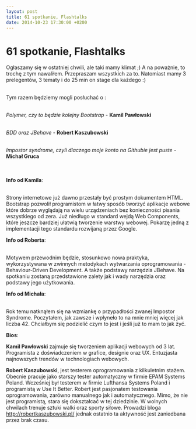 ```yaml
---
layout: post
title: 61 spotkanie, Flashtalks
date: 2014-10-23 17:30:00 +0200
---
```

# 61 spotkanie, Flashtalks

<p>Ogłaszamy się w ostatniej chwili, ale taki mamy klimat ;) A na poważnie, to trochę z tym nawaliłem. Przepraszam wszystkich za to. Natomiast mamy 3 prelegentów, 3 tematy i do 25 min on stage dla każdego :)</p> <p><br/>Tym razem będziemy mogli posłuchać o :</p> <p><br/><i>Polymer, czy to będzie kolejny Bootstrap</i> - <b>Kamil Pawłowski</b></p> <p><br/><i>BDD oraz JBehave</i> - <b>Robert Kaszubowski</b></p> <p><br/><i>Impostor syndrome, czyli dlaczego moje konto na Githubie jest puste</i> - <b>Michał Gruca</b></p> <p><br/><b><br/></b> <b>Info od Kamila</b>:</p> <p><br/>Strony internetowe już dawno przestały być prostym dokumentem HTML. Bootstrap pozwolił programistom w łatwy sposób tworzyć aplikacje webowe które dobrze wyglądają na wielu urządzeniach bez konieczności pisania wszystkiego od zera. Już niedługo w standard wejdą Web Components, które jeszcze bardziej ułatwią tworzenie warstwy webowej. Pokarzę jedną z implementacji tego standardu rozwijaną przez Google.</p> <p>

<b>Info od Roberta</b>:</p> <p><br/>Motywem przewodnim będzie, stosunkowo nowa praktyka, wykorzystywana w zwinnych metodykach wytwarzania oprogramowania - Behaviour-Driven Development. A także podstawy narzędzia JBehave. Na spotkaniu zostaną przedstawione zalety jak i wady narzędzia oraz podstawy jego użytkowania.</p> <p>

<b>Info od Michała</b>:</p> <p><br/>Rok temu natknąłem się na wzmiankę o przypadłości zwanej Impostor Syndrome. Poczytałem, jak zawsze i wpłyneło to na mnie mniej więcej jak liczba 42. Chciałbym się podzielić czym to jest i jeśli już to mam to jak żyć.</p> <p>

<b>Bios</b>:</p> <p>

<b>Kamil Pawłowski</b> zajmuje się tworzeniem aplikacji webowych od 3 lat. Programista z doświadczeniem w grafice, designie oraz UX. Entuzjasta najnowszych trendów w technologiach webowych.</p> <p>

<b>Robert Kaszubowski</b>, jest testerem oprogramowania z kilkuletnim stażem. Obecnie pracuje jako starszy tester automatyczny w firmie EPAM Systems Poland. Wcześniej był testerem w firmie Lufthansa Systems Poland i programistą w Use It Better. Robert jest pasjonatem testowania oprogramowania, zarówno manualnego jak i automatycznego. Mimo, że nie jest programistą, stara się dokształcać w tej dziedzinie. W wolnych chwilach trenuje sztuki walki oraz sporty siłowe. Prowadzi bloga <a href="http://robertkaszubowski.pl/" class="linkified">http://robertkaszubowski.pl/</a> jednak ostatnio ta aktywność jest zaniedbana przez brak czasu.</p>

